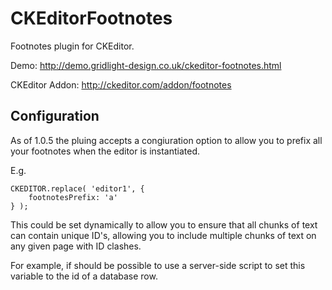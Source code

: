 CKEditorFootnotes
==================

Footnotes plugin for CKEditor.

Demo: http://demo.gridlight-design.co.uk/ckeditor-footnotes.html

CKEditor Addon: http://ckeditor.com/addon/footnotes

Configuration
-------------

As of 1.0.5 the pluing accepts a congiuration option to allow you to prefix all your footnotes when the editor is instantiated.

E.g.

~~~~~~
CKEDITOR.replace( 'editor1', {
    footnotesPrefix: 'a'
} );
~~~~~~

This could be set dynamically to allow you to ensure that all chunks of text can contain unique ID's, allowing you to include multiple chunks of text on any given page with ID clashes.

For example, if should be possible to use a server-side script to set this variable to the id of a database row.